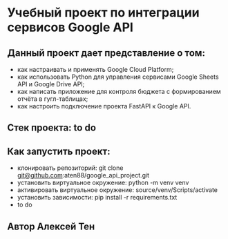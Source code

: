 # Учебный проект по интеграции сервисов Google API
## Данный проект дает представление о том:
  - как настраивать и применять Google Cloud Platform;
  - как использовать Python для управления сервисами Google Sheets API и Google Drive API;
  - как написать приложение для контроля бюджета с формированием отчёта в гугл-таблицах;
  - как настроить подключение проекта FastAPI к Google API.
## Стек проекта: to do
## Как запустить проект:
  - клонировать репозиторий: git clone git@github.com:aten88/google_api_project.git
  - установить виртуальное окружение: python -m venv venv
  - активировать виртуальное окружение: source/venv/Scripts/activate
  - установить зависимости: pip install -r requirements.txt
  - to do

## Автор Алексей Тен
